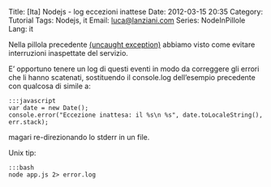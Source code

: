 Title: [Ita] Nodejs - log eccezioni inattese
Date: 2012-03-15 20:35
Category: Tutorial
Tags: Nodejs, it
Email: luca@lanziani.com
Series: NodeInPillole
Lang: it

Nella pillola precedente [(uncaught exception)]({filename}/posts/2012/03/nodejs_uncaughtExceptions.md) abbiamo visto come evitare interruzioni inaspettate del servizio.

E’ opportuno tenere un log di questi eventi in modo da correggere gli errori che li hanno scatenati, sostituendo il console.log dell’esempio precedente con qualcosa di simile a:

	:::javascript
	var date = new Date();
	console.error("Eccezione inattesa: il %s\n %s", date.toLocaleString(), err.stack);

magari re-direzionando lo stderr in un file.

Unix tip:

	:::bash
	node app.js 2> error.log
